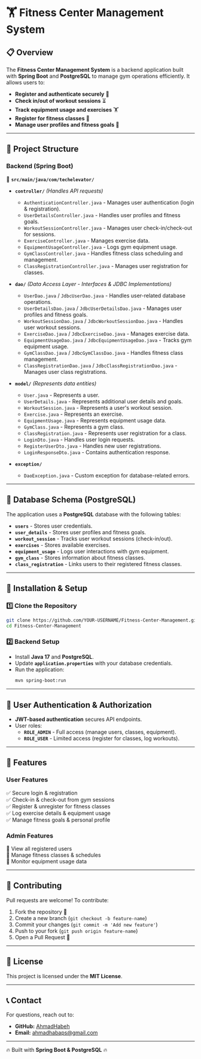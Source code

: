 # **🏋️ Fitness Center Management System**

## **📋 Overview**
The **Fitness Center Management System** is a backend application built with **Spring Boot** and **PostgreSQL** to manage gym operations efficiently. It allows users to:
- **Register and authenticate securely** 🔐
- **Check in/out of workout sessions** ⏳
- **Track equipment usage and exercises** 🏋️
- **Register for fitness classes** 📅
- **Manage user profiles and fitness goals** 🎯

---

## **📁 Project Structure**

### **Backend (Spring Boot)**
📂 **`src/main/java/com/techelevator/`**
- **`controller/`** *(Handles API requests)*
  - `AuthenticationController.java` - Manages user authentication (login & registration).
  - `UserDetailsController.java` - Handles user profiles and fitness goals.
  - `WorkoutSessionController.java` - Manages user check-in/check-out for sessions.
  - `ExerciseController.java` - Manages exercise data.
  - `EquipmentUsageController.java` - Logs gym equipment usage.
  - `GymClassController.java` - Handles fitness class scheduling and management.
  - `ClassRegistrationController.java` - Manages user registration for classes.

- **`dao/`** *(Data Access Layer - Interfaces & JDBC Implementations)*
  - `UserDao.java` / `JdbcUserDao.java` - Handles user-related database operations.
  - `UserDetailsDao.java` / `JdbcUserDetailsDao.java` - Manages user profiles and fitness goals.
  - `WorkoutSessionDao.java` / `JdbcWorkoutSessionDao.java` - Handles user workout sessions.
  - `ExerciseDao.java` / `JdbcExerciseDao.java` - Manages exercise data.
  - `EquipmentUsageDao.java` / `JdbcEquipmentUsageDao.java` - Tracks gym equipment usage.
  - `GymClassDao.java` / `JdbcGymClassDao.java` - Handles fitness class management.
  - `ClassRegistrationDao.java` / `JdbcClassRegistrationDao.java` - Manages user class registrations.

- **`model/`** *(Represents data entities)*
  - `User.java` - Represents a user.
  - `UserDetails.java` - Represents additional user details and goals.
  - `WorkoutSession.java` - Represents a user's workout session.
  - `Exercise.java` - Represents an exercise.
  - `EquipmentUsage.java` - Represents equipment usage data.
  - `GymClass.java` - Represents a gym class.
  - `ClassRegistration.java` - Represents user registration for a class.
  - `LoginDto.java` - Handles user login requests.
  - `RegisterUserDto.java` - Handles new user registrations.
  - `LoginResponseDto.java` - Contains authentication response.

- **`exception/`**
  - `DaoException.java` - Custom exception for database-related errors.

---

## **💾 Database Schema (PostgreSQL)**
The application uses a **PostgreSQL** database with the following tables:
- **`users`** - Stores user credentials.
- **`user_details`** - Stores user profiles and fitness goals.
- **`workout_session`** - Tracks user workout sessions (check-in/out).
- **`exercises`** - Stores available exercises.
- **`equipment_usage`** - Logs user interactions with gym equipment.
- **`gym_class`** - Stores information about fitness classes.
- **`class_registration`** - Links users to their registered fitness classes.

---

## **🚀 Installation & Setup**

### **1️⃣ Clone the Repository**
```sh
git clone https://github.com/YOUR-USERNAME/Fitness-Center-Management.git
cd Fitness-Center-Management
```

### **2️⃣ Backend Setup**
- Install **Java 17** and **PostgreSQL**.
- Update **`application.properties`** with your database credentials.
- Run the application:
  ```sh
  mvn spring-boot:run
  ```

---

## **🔐 User Authentication & Authorization**
- **JWT-based authentication** secures API endpoints.
- User roles:  
  - **`ROLE_ADMIN`** - Full access (manage users, classes, equipment).  
  - **`ROLE_USER`** - Limited access (register for classes, log workouts).

---

## **🎯 Features**
### **User Features**
✅ Secure login & registration  
✅ Check-in & check-out from gym sessions  
✅ Register & unregister for fitness classes  
✅ Log exercise details & equipment usage  
✅ Manage fitness goals & personal profile  

### **Admin Features**
🔹 View all registered users  
🔹 Manage fitness classes & schedules  
🔹 Monitor equipment usage data  

---


## **🤝 Contributing**
Pull requests are welcome! To contribute:
1. Fork the repository 🍴
2. Create a new branch (`git checkout -b feature-name`)
3. Commit your changes (`git commit -m 'Add new feature'`)
4. Push to your fork (`git push origin feature-name`)
5. Open a Pull Request 📌

---

## **📜 License**
This project is licensed under the **MIT License**.

---

## **📞 Contact**
For questions, reach out to:
- **GitHub:** [AhmadHabeh](https://github.com/AhmadHabeh)
- **Email:** ahmadhabaps@gmail.com

---

🔥 Built with **Spring Boot & PostgreSQL** 🔥

